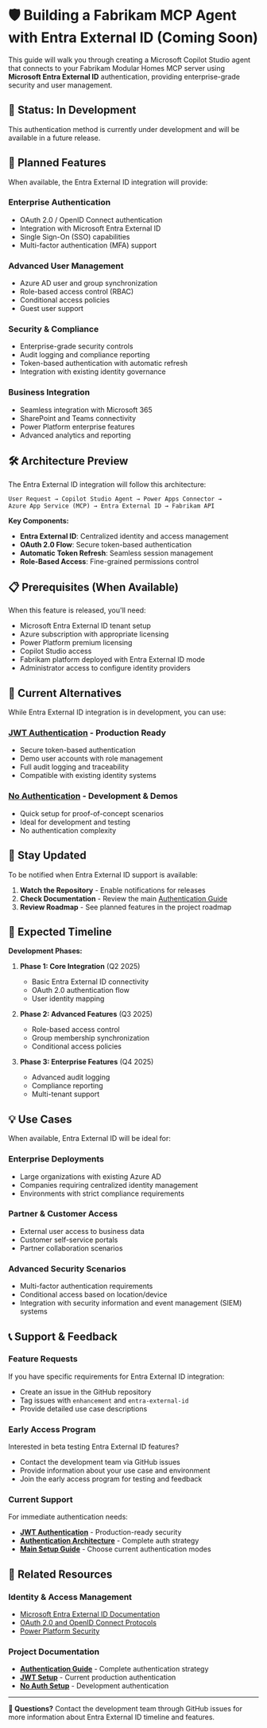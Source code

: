 # 🛡️ Building a Fabrikam MCP Agent with Entra External ID (Coming Soon)

This guide will walk you through creating a Microsoft Copilot Studio agent that connects to your Fabrikam Modular Homes MCP server using **Microsoft Entra External ID** authentication, providing enterprise-grade security and user management.

## 🚧 Status: In Development

This authentication method is currently under development and will be available in a future release.

## 🎯 Planned Features

When available, the Entra External ID integration will provide:

### **Enterprise Authentication**
- OAuth 2.0 / OpenID Connect authentication
- Integration with Microsoft Entra External ID
- Single Sign-On (SSO) capabilities
- Multi-factor authentication (MFA) support

### **Advanced User Management**
- Azure AD user and group synchronization
- Role-based access control (RBAC)
- Conditional access policies
- Guest user support

### **Security & Compliance**
- Enterprise-grade security controls
- Audit logging and compliance reporting
- Token-based authentication with automatic refresh
- Integration with existing identity governance

### **Business Integration**
- Seamless integration with Microsoft 365
- SharePoint and Teams connectivity
- Power Platform enterprise features
- Advanced analytics and reporting

## 🛠️ Architecture Preview

The Entra External ID integration will follow this architecture:

```
User Request → Copilot Studio Agent → Power Apps Connector → 
Azure App Service (MCP) → Entra External ID → Fabrikam API
```

**Key Components:**
- **Entra External ID**: Centralized identity and access management
- **OAuth 2.0 Flow**: Secure token-based authentication
- **Automatic Token Refresh**: Seamless session management
- **Role-Based Access**: Fine-grained permissions control

## 📋 Prerequisites (When Available)

When this feature is released, you'll need:

- Microsoft Entra External ID tenant setup
- Azure subscription with appropriate licensing
- Power Platform premium licensing
- Copilot Studio access
- Fabrikam platform deployed with Entra External ID mode
- Administrator access to configure identity providers

## 🔄 Current Alternatives

While Entra External ID integration is in development, you can use:

### **[JWT Authentication](./JWT-AUTH-SETUP.md)** - Production Ready
- Secure token-based authentication
- Demo user accounts with role management
- Full audit logging and traceability
- Compatible with existing identity systems

### **[No Authentication](./NO-AUTH-SETUP.md)** - Development & Demos
- Quick setup for proof-of-concept scenarios
- Ideal for development and testing
- No authentication complexity

## 🔔 Stay Updated

To be notified when Entra External ID support is available:

1. **Watch the Repository** - Enable notifications for releases
2. **Check Documentation** - Review the main [Authentication Guide](../../architecture/AUTHENTICATION.md)
3. **Review Roadmap** - See planned features in the project roadmap

## 🚀 Expected Timeline

**Development Phases:**

1. **Phase 1: Core Integration** (Q2 2025)
   - Basic Entra External ID connectivity
   - OAuth 2.0 authentication flow
   - User identity mapping

2. **Phase 2: Advanced Features** (Q3 2025)
   - Role-based access control
   - Group membership synchronization
   - Conditional access policies

3. **Phase 3: Enterprise Features** (Q4 2025)
   - Advanced audit logging
   - Compliance reporting
   - Multi-tenant support

## 💡 Use Cases

When available, Entra External ID will be ideal for:

### **Enterprise Deployments**
- Large organizations with existing Azure AD
- Companies requiring centralized identity management
- Environments with strict compliance requirements

### **Partner & Customer Access**
- External user access to business data
- Customer self-service portals
- Partner collaboration scenarios

### **Advanced Security Scenarios**
- Multi-factor authentication requirements
- Conditional access based on location/device
- Integration with security information and event management (SIEM) systems

## 📞 Support & Feedback

### **Feature Requests**
If you have specific requirements for Entra External ID integration:
- Create an issue in the GitHub repository
- Tag issues with `enhancement` and `entra-external-id`
- Provide detailed use case descriptions

### **Early Access Program**
Interested in beta testing Entra External ID features?
- Contact the development team via GitHub issues
- Provide information about your use case and environment
- Join the early access program for testing and feedback

### **Current Support**
For immediate authentication needs:
- **[JWT Authentication](./JWT-AUTH-SETUP.md)** - Production-ready security
- **[Authentication Architecture](../../architecture/AUTHENTICATION.md)** - Complete auth strategy
- **[Main Setup Guide](./README.md)** - Choose current authentication modes

## 🔗 Related Resources

### **Identity & Access Management**
- [Microsoft Entra External ID Documentation](https://docs.microsoft.com/en-us/azure/active-directory-b2c/)
- [OAuth 2.0 and OpenID Connect Protocols](https://docs.microsoft.com/en-us/azure/active-directory/develop/active-directory-v2-protocols)
- [Power Platform Security](https://docs.microsoft.com/en-us/power-platform/admin/security/)

### **Project Documentation**
- **[Authentication Guide](../../architecture/AUTHENTICATION.md)** - Complete authentication strategy
- **[JWT Setup](./JWT-AUTH-SETUP.md)** - Current production authentication
- **[No Auth Setup](./NO-AUTH-SETUP.md)** - Development authentication

---

**📧 Questions?** Contact the development team through GitHub issues for more information about Entra External ID timeline and features.
